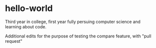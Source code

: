 # hello-world

Third year in college, first year fully persuing computer science and learning about code.

Additional edits for the purpose of testing the compare feature, with "pull request"
